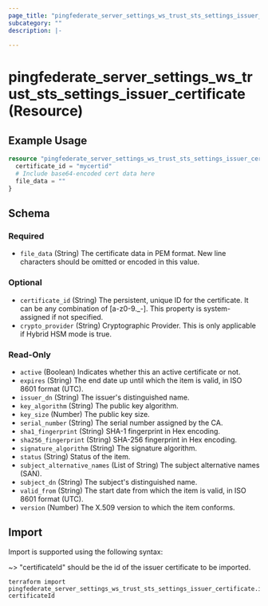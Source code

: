 ```yaml
---
page_title: "pingfederate_server_settings_ws_trust_sts_settings_issuer_certificate Resource - terraform-provider-pingfederate"
subcategory: ""
description: |-
  
---
```


# pingfederate_server_settings_ws_trust_sts_settings_issuer_certificate (Resource)



## Example Usage

```terraform
resource "pingfederate_server_settings_ws_trust_sts_settings_issuer_certificate" "issuerCert" {
  certificate_id = "mycertid"
  # Include base64-encoded cert data here
  file_data = ""
}
```

<!-- schema generated by tfplugindocs -->
## Schema

### Required

- `file_data` (String) The certificate data in PEM format. New line characters should be omitted or encoded in this value.

### Optional

- `certificate_id` (String) The persistent, unique ID for the certificate. It can be any combination of [a-z0-9._-]. This property is system-assigned if not specified.
- `crypto_provider` (String) Cryptographic Provider. This is only applicable if Hybrid HSM mode is true.

### Read-Only

- `active` (Boolean) Indicates whether this an active certificate or not.
- `expires` (String) The end date up until which the item is valid, in ISO 8601 format (UTC).
- `issuer_dn` (String) The issuer's distinguished name.
- `key_algorithm` (String) The public key algorithm.
- `key_size` (Number) The public key size.
- `serial_number` (String) The serial number assigned by the CA.
- `sha1_fingerprint` (String) SHA-1 fingerprint in Hex encoding.
- `sha256_fingerprint` (String) SHA-256 fingerprint in Hex encoding.
- `signature_algorithm` (String) The signature algorithm.
- `status` (String) Status of the item.
- `subject_alternative_names` (List of String) The subject alternative names (SAN).
- `subject_dn` (String) The subject's distinguished name.
- `valid_from` (String) The start date from which the item is valid, in ISO 8601 format (UTC).
- `version` (Number) The X.509 version to which the item conforms.

## Import

Import is supported using the following syntax:

~> "certificateId" should be the id of the issuer certificate to be imported.

```shell
terraform import pingfederate_server_settings_ws_trust_sts_settings_issuer_certificate.issuerCert certificateId
```